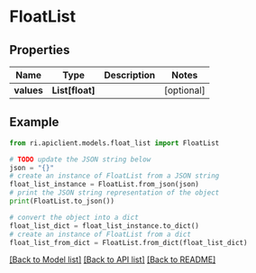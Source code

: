 # FloatList


## Properties

Name | Type | Description | Notes
------------ | ------------- | ------------- | -------------
**values** | **List[float]** |  | [optional] 

## Example

```python
from ri.apiclient.models.float_list import FloatList

# TODO update the JSON string below
json = "{}"
# create an instance of FloatList from a JSON string
float_list_instance = FloatList.from_json(json)
# print the JSON string representation of the object
print(FloatList.to_json())

# convert the object into a dict
float_list_dict = float_list_instance.to_dict()
# create an instance of FloatList from a dict
float_list_from_dict = FloatList.from_dict(float_list_dict)
```
[[Back to Model list]](../README.md#documentation-for-models) [[Back to API list]](../README.md#documentation-for-api-endpoints) [[Back to README]](../README.md)

